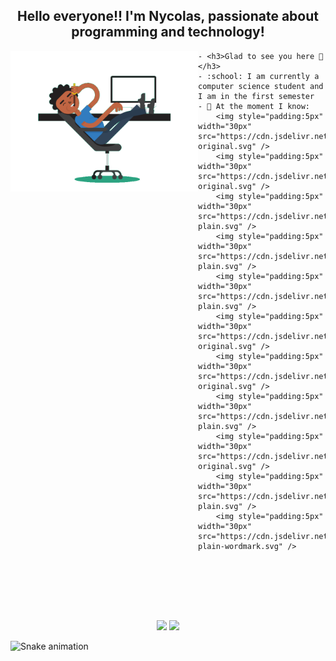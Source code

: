 <h2 align="center">Hello everyone!! I'm Nycolas, passionate about programming and technology!</h2>

<div>
	<img width="300px" align='left' src='https://github.com/nycolascruz/nycolascruz/blob/main/assets/dev.gif' />

	- <h3>Glad to see you here 👋</h3>
	- :school: I am currently a computer science student and I am in the first semester
	- 🌱 At the moment I know:
		<img style="padding:5px" width="30px" src="https://cdn.jsdelivr.net/gh/devicons/devicon/icons/html5/html5-original.svg" />
		<img style="padding:5px" width="30px" src="https://cdn.jsdelivr.net/gh/devicons/devicon/icons/css3/css3-original.svg" />
		<img style="padding:5px" width="30px" src="https://cdn.jsdelivr.net/gh/devicons/devicon/icons/bootstrap/bootstrap-plain.svg" />
		<img style="padding:5px" width="30px" src="https://cdn.jsdelivr.net/gh/devicons/devicon/icons/javascript/javascript-plain.svg" />
		<img style="padding:5px" width="30px" src="https://cdn.jsdelivr.net/gh/devicons/devicon/icons/typescript/typescript-plain.svg" />
		<img style="padding:5px" width="30px" src="https://cdn.jsdelivr.net/gh/devicons/devicon/icons/nodejs/nodejs-original.svg" />
		<img style="padding:5px" width="30px" src="https://cdn.jsdelivr.net/gh/devicons/devicon/icons/vuejs/vuejs-original.svg" />
		<img style="padding:5px" width="30px" src="https://cdn.jsdelivr.net/gh/devicons/devicon/icons/php/php-plain.svg" />
		<img style="padding:5px" width="30px" src="https://cdn.jsdelivr.net/gh/devicons/devicon/icons/mysql/mysql-original.svg" />
		<img style="padding:5px" width="30px" src="https://cdn.jsdelivr.net/gh/devicons/devicon/icons/laravel/laravel-plain.svg" />
		<img style="padding:5px" width="30px" src="https://cdn.jsdelivr.net/gh/devicons/devicon/icons/docker/docker-plain-wordmark.svg" />
</div>
	
	
<br/>
<br/>
<br/>
<br/>
	
##
	
<div align="center">
  <img height="155em" src="https://github-readme-stats.vercel.app/api?username=nycolascruz&hide_border=true&show_icons=true&theme=tokyonight&include_all_commits=true&count_private=true"/>
  <img height="155em" src="https://github-readme-stats.vercel.app/api/top-langs/?username=nycolascruz&hide_border=true&layout=compact&langs_count=7&theme=tokyonight"/>
</div>

![Snake animation](https://github.com/nycolascruz/nycolascruz/blob/output/github-contribution-grid-snake.svg)
